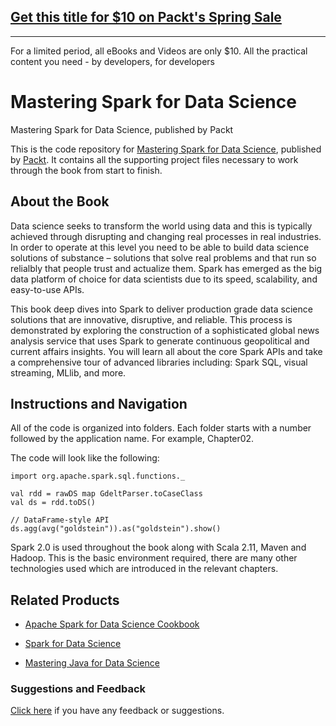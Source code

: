 ## [Get this title for $10 on Packt's Spring Sale](https://www.packt.com/B05261?utm_source=github&utm_medium=packt-github-repo&utm_campaign=spring_10_dollar_2022)
-----
For a limited period, all eBooks and Videos are only $10. All the practical content you need \- by developers, for developers

# Mastering Spark for Data Science
Mastering Spark for Data Science, published by Packt

This is the code repository for [Mastering Spark for Data Science](https://www.packtpub.com/big-data-and-business-intelligence/mastering-spark-data-science?utm_source=github&utm_medium=repository&utm_campaign=9781785882142), published by [Packt](https://www.packtpub.com/?utm_source=github). It contains all the supporting project files necessary to work through the book from start to finish.

## About the Book
Data science seeks to transform the world using data and this is typically achieved through disrupting and changing real processes in real industries. In order to operate at this level you need to be able to build data science solutions of substance – solutions that solve real problems and that run so relialbly that people trust and actualize them. Spark has emerged as the big data platform of choice for data scientists due to its speed, scalability, and easy-to-use APIs.

This book deep dives into Spark to deliver production grade data science solutions that are innovative, disruptive, and reliable. This process is demonstrated by exploring the construction of a sophisticated global news analysis service that uses Spark to generate continuous geopolitical and current affairs insights. You will learn all about the core Spark APIs and take a comprehensive tour of advanced libraries including: Spark SQL, visual streaming, MLlib, and more.


## Instructions and Navigation
All of the code is organized into folders. Each folder starts with a number followed by the application name. For example, Chapter02.



The code will look like the following:
```
import org.apache.spark.sql.functions._      
 
val rdd = rawDS map GdeltParser.toCaseClass    
val ds = rdd.toDS()     
  
// DataFrame-style API 
ds.agg(avg("goldstein")).as("goldstein").show() 
```

Spark 2.0 is used throughout the book along with Scala 2.11, Maven and Hadoop. This is the basic environment required, there are many other technologies used which are introduced in the relevant chapters.

## Related Products
* [Apache Spark for Data Science Cookbook](https://www.packtpub.com/big-data-and-business-intelligence/apache-spark-data-science-cookbook?utm_source=github&utm_medium=repository&utm_campaign=9781785880100)

* [Spark for Data Science](https://www.packtpub.com/big-data-and-business-intelligence/spark-data-science?utm_source=github&utm_medium=repository&utm_campaign=9781785885655)

* [Mastering Java for Data Science](https://www.packtpub.com/big-data-and-business-intelligence/mastering-java-data-science?utm_source=github&utm_medium=repository&utm_campaign=9781782174271)

### Suggestions and Feedback
[Click here](https://docs.google.com/forms/d/e/1FAIpQLSe5qwunkGf6PUvzPirPDtuy1Du5Rlzew23UBp2S-P3wB-GcwQ/viewform) if you have any feedback or suggestions.

